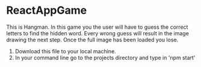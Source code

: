 # ReactAppGame

This is Hangman. In this game you the user will have to guess the correct letters to find the hidden word. Every wrong guess will result in the image drawing the next step. Once the full image has been loaded you lose.

1. Download this file to your local machine.
2. In your command line go to the projects directory and type in 'npm start'
